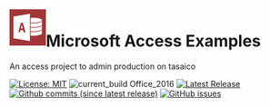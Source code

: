 
<img align="left" src="imgs/App.png" width="64px" >

# Microsoft Access Examples
An access project to admin production on tasaico 

<!--[![Donate](https://img.shields.io/badge/Donate-PayPal-green.svg)](https://www.paypal.me/AnthonyDuguid/1.00)-->
[![License: MIT](https://img.shields.io/badge/License-MIT-yellow.svg)](LICENSE "MIT License Copyright © Anthony Duguid")
![current_build Office_2016](https://img.shields.io/badge/current_build-Office_2016-red.svg)
[![Latest Release](https://img.shields.io/github/release/Access-projects/Access-examples.svg?label=latest%20release)](https://github.com/NunezGabriel/tasaico_acces.git)
[![Github commits (since latest release)](https://img.shields.io/github/commits-since/Access-projects/Access-examples/latest.svg)](https://github.com/NunezGabriel/tasaico_acces.git/commits/main)
[![GitHub issues](https://img.shields.io/github/issues/Access-projects/Access-examples.svg)](https://github.com/Access-projects/Access-examples/issues)
<!--[![Github All Releases](https://img.shields.io/github/downloads/Access-projects/Access-examples/total.svg)](https://github.com/Access-projects/Access-examples/releases)-->
